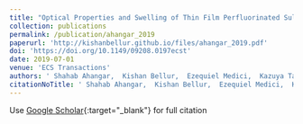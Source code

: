 ```yaml
---
title: "Optical Properties and Swelling of Thin Film Perfluorinated Sulfonic-Acid Ionomer"
collection: publications
permalink: /publication/ahangar_2019
paperurl: 'http://kishanbellur.github.io/files/ahangar_2019.pdf'
doi: 'https://doi.org/10.1149/09208.0197ecst'
date: 2019-07-01
venue: 'ECS Transactions'
authors: ' Shahab Ahangar,  Kishan Bellur,  Ezequiel Medici,  Kazuya Tajiri,  Jeffrey Allen,  Chang Choi.'
citationNoTitle: ' Shahab Ahangar,  Kishan Bellur,  Ezequiel Medici,  Kazuya Tajiri,  Jeffrey Allen,  Chang Choi. <i>ECS Transactions</i>, 2019.'
---
```

Use [Google Scholar](https://scholar.google.com/scholar?q=Optical+Properties+and+Swelling+of+Thin+Film+Perfluorinated+Sulfonic+Acid+Ionomer){:target="_blank"} for full citation